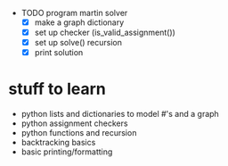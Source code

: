 * TODO program martin solver
  - [x] make a graph dictionary 
  - [x] set up checker (is_valid_assignment())
  - [x] set up solve() recursion
  - [x] print solution

# stuff to learn
- python lists and dictionaries to model #'s and a graph
- python assignment checkers 
- python functions and recursion
- backtracking basics
- basic printing/formatting
